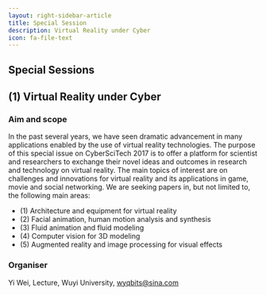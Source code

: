 ```yaml
---
layout: right-sidebar-article
title: Special Session
description: Virtual Reality under Cyber
icon: fa-file-text
---
```


<div class="centertext">
<h2>Special Sessions</h2>
</div>

## (1) Virtual Reality under Cyber

### Aim and scope

In the past several years, we have seen dramatic advancement in many applications enabled by the use of virtual reality technologies. The purpose of this special issue on CyberSciTech 2017 is to offer a platform for scientist and researchers to exchange their novel ideas and outcomes in research and technology on virtual reality. The main topics of interest are on challenges and innovations for virtual reality and its applications in game, movie and social networking. We are seeking papers in, but not limited to, the following main areas: 

- (1) Architecture and equipment for virtual reality 
- (2) Facial animation, human motion analysis and synthesis
- (3) Fluid animation and fluid modeling 
- (4) Computer vision for 3D modeling
- (5) Augmented reality and image processing for visual effects

### Organiser

Yi Wei, Lecture, Wuyi University, wyqbits@sina.com

